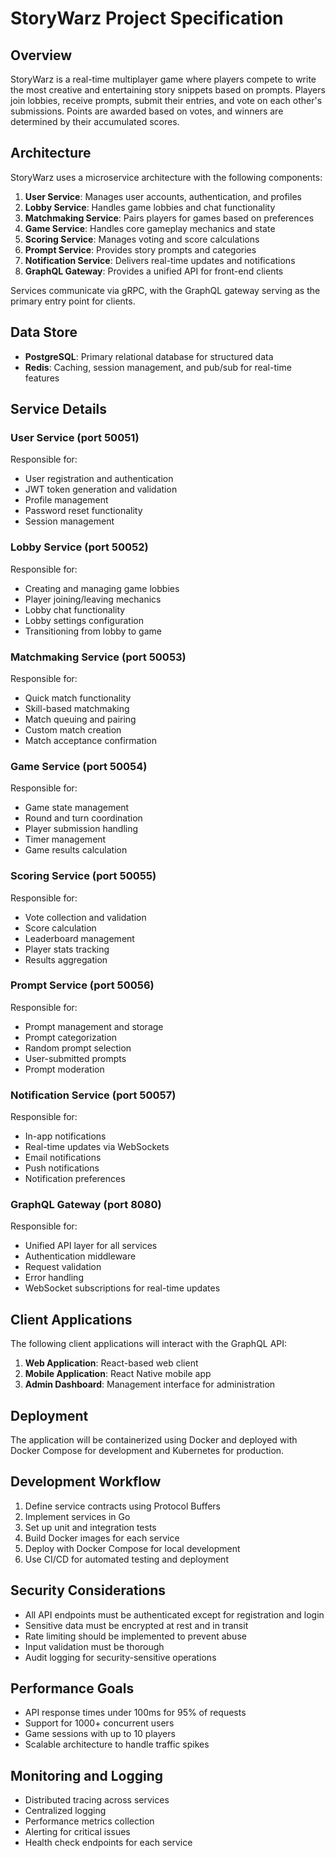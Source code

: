 # StoryWarz Project Specification

## Overview

StoryWarz is a real-time multiplayer game where players compete to write the most creative and entertaining story snippets based on prompts. Players join lobbies, receive prompts, submit their entries, and vote on each other's submissions. Points are awarded based on votes, and winners are determined by their accumulated scores.

## Architecture

StoryWarz uses a microservice architecture with the following components:

1. **User Service**: Manages user accounts, authentication, and profiles
2. **Lobby Service**: Handles game lobbies and chat functionality
3. **Matchmaking Service**: Pairs players for games based on preferences
4. **Game Service**: Handles core gameplay mechanics and state
5. **Scoring Service**: Manages voting and score calculations
6. **Prompt Service**: Provides story prompts and categories
7. **Notification Service**: Delivers real-time updates and notifications
8. **GraphQL Gateway**: Provides a unified API for front-end clients

Services communicate via gRPC, with the GraphQL gateway serving as the primary entry point for clients.

## Data Store

- **PostgreSQL**: Primary relational database for structured data
- **Redis**: Caching, session management, and pub/sub for real-time features

## Service Details

### User Service (port 50051)

Responsible for:
- User registration and authentication
- JWT token generation and validation
- Profile management
- Password reset functionality
- Session management

### Lobby Service (port 50052)

Responsible for:
- Creating and managing game lobbies
- Player joining/leaving mechanics
- Lobby chat functionality
- Lobby settings configuration
- Transitioning from lobby to game

### Matchmaking Service (port 50053)

Responsible for:
- Quick match functionality
- Skill-based matchmaking
- Match queuing and pairing
- Custom match creation
- Match acceptance confirmation

### Game Service (port 50054)

Responsible for:
- Game state management
- Round and turn coordination
- Player submission handling
- Timer management
- Game results calculation

### Scoring Service (port 50055)

Responsible for:
- Vote collection and validation
- Score calculation
- Leaderboard management
- Player stats tracking
- Results aggregation

### Prompt Service (port 50056)

Responsible for:
- Prompt management and storage
- Prompt categorization
- Random prompt selection
- User-submitted prompts
- Prompt moderation

### Notification Service (port 50057)

Responsible for:
- In-app notifications
- Real-time updates via WebSockets
- Email notifications
- Push notifications
- Notification preferences

### GraphQL Gateway (port 8080)

Responsible for:
- Unified API layer for all services
- Authentication middleware
- Request validation
- Error handling
- WebSocket subscriptions for real-time updates

## Client Applications

The following client applications will interact with the GraphQL API:

1. **Web Application**: React-based web client
2. **Mobile Application**: React Native mobile app
3. **Admin Dashboard**: Management interface for administration

## Deployment

The application will be containerized using Docker and deployed with Docker Compose for development and Kubernetes for production.

## Development Workflow

1. Define service contracts using Protocol Buffers
2. Implement services in Go
3. Set up unit and integration tests
4. Build Docker images for each service
5. Deploy with Docker Compose for local development
6. Use CI/CD for automated testing and deployment

## Security Considerations

- All API endpoints must be authenticated except for registration and login
- Sensitive data must be encrypted at rest and in transit
- Rate limiting should be implemented to prevent abuse
- Input validation must be thorough
- Audit logging for security-sensitive operations

## Performance Goals

- API response times under 100ms for 95% of requests
- Support for 1000+ concurrent users
- Game sessions with up to 10 players
- Scalable architecture to handle traffic spikes

## Monitoring and Logging

- Distributed tracing across services
- Centralized logging
- Performance metrics collection
- Alerting for critical issues
- Health check endpoints for each service
